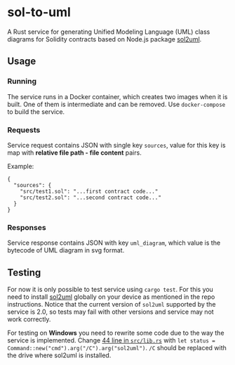 # sol-to-uml
A Rust service for generating Unified Modeling Language (UML) class diagrams for Solidity contracts based on Node.js package
[sol2uml](https://github.com/naddison36/sol2uml).
## Usage
### Running
The service runs in a Docker container, which creates two images when it is built. One of them is intermediate and can be removed.
Use `docker-compose` to build the service.
### Requests
Service request contains JSON with single key `sources`, value for this key is map with **relative file path - file content** pairs.

Example:
```
{
  "sources": {
    "src/test1.sol": "...first contract code..."
    "src/test2.sol": "...second contract code..."
  }
}
```
### Responses
Service response contains JSON with key `uml_diagram`, which value is the bytecode of UML diagram in svg format.
## Testing
For now it is only possible to test service using `cargo test`. For this you need to install [sol2uml](https://github.com/naddison36/sol2uml)
globally on your device as mentioned in the repo instructions. Notice that the current version of `sol2uml` supported by the service is 2.0, so tests
may fail with other versions and service may not work correctly.

For testing on **Windows** you need to rewrite some code due to the way the service is implemented. Change
[44 line in `src/lib.rs`](https://github.com/blockscout/sol-to-uml/blob/main/src/lib.rs#L44) with
`let status = Command::new("cmd").arg("/C").arg("sol2uml")`. `/C` should be replaced with the drive where sol2uml is installed.

